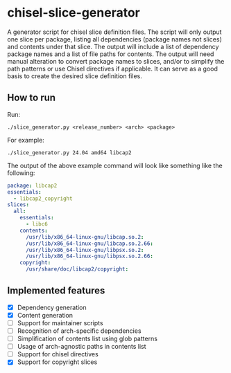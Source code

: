 # chisel-slice-generator
A generator script for chisel slice definition files.
The script will only output one slice per package, listing all dependencies (package names not slices) and contents under that slice. The output will include a list of dependency package names and a list of file paths for contents. The output will need manual alteration to convert package names to slices, and/or to simplify the path patterns or use Chisel directives if applicable. It can serve as a good basis to create the desired slice definition files.

## How to run
Run:
```
./slice_generator.py <release_number> <arch> <package>
```

For example:
```
./slice_generator.py 24.04 amd64 libcap2
```

The output of the above example command will look like something like the following:
```yaml
package: libcap2
essentials:
  - libcap2_copyright
slices:
  all:
    essentials:
      - libc6
    contents:
      /usr/lib/x86_64-linux-gnu/libcap.so.2:
      /usr/lib/x86_64-linux-gnu/libcap.so.2.66:
      /usr/lib/x86_64-linux-gnu/libpsx.so.2:
      /usr/lib/x86_64-linux-gnu/libpsx.so.2.66:
    copyright:
      /usr/share/doc/libcap2/copyright:
```

## Implemented features
- [x] Dependency generation
- [x] Content generation
- [ ] Support for maintainer scripts
- [ ] Recognition of arch-specific dependencies
- [ ] Simplification of contents list using glob patterns
- [ ] Usage of arch-agnostic paths in contents list
- [ ] Support for chisel directives
- [x] Support for copyright slices
